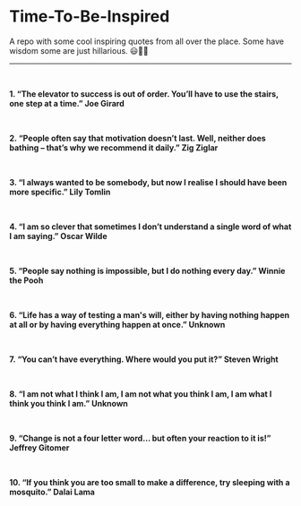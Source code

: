 # Time-To-Be-Inspired
A repo with some cool inspiring quotes from all over the place. Some have wisdom some are just hillarious. 😃🧮💡<br>
<hr><br>
<p><strong><span>1. “The elevator to success
        is out of order. You’ll have to use the stairs, one step at a time.” Joe Girard</span></strong></p>
  <br>
  <p><span><strong>2.&nbsp;“People often say that motivation doesn’t last. Well, neither does
        bathing – that’s why we recommend it daily.” Zig Ziglar</strong></span></p>
  <br>
  <p><strong><span>3. “I always wanted to be somebody, but now I realise I should have been
        more specific.” Lily Tomlin</span></strong></p>
  <br>
  <p><span><strong>4. “I am so clever that sometimes I don’t understand a single word of what
        I am saying.” Oscar Wilde</strong></span></p>
  <br>
  <p><strong><span>5. “People say nothing is impossible, but I do nothing every day.” Winnie
        the Pooh</span></strong></p>
  <br>
  <p><span><strong>6. “Life has a way of testing a man's will, either by having nothing happen at all or by having everything happen at once.” Unknown</strong></span></p>
  <br>
  <p><strong><span>7.&nbsp;“You can’t have everything. Where would you put it?” Steven Wright
      </span></strong></p>
  <br>
  <p><span><strong>8. “I am not what I think I am, I am not what you think I am, I am what I think you think I am.”
        Unknown&nbsp;</strong></span></p>
  <br>
  <p><span><strong><span>9. “Change is not a four letter word… but
          often your reaction to it is!” Jeffrey Gitomer</span></strong></span></p>
  <br>
  <p><span><strong>10. “If you think you are too small to make a difference, try sleeping with
        a mosquito.” Dalai Lama</strong></span></p>
